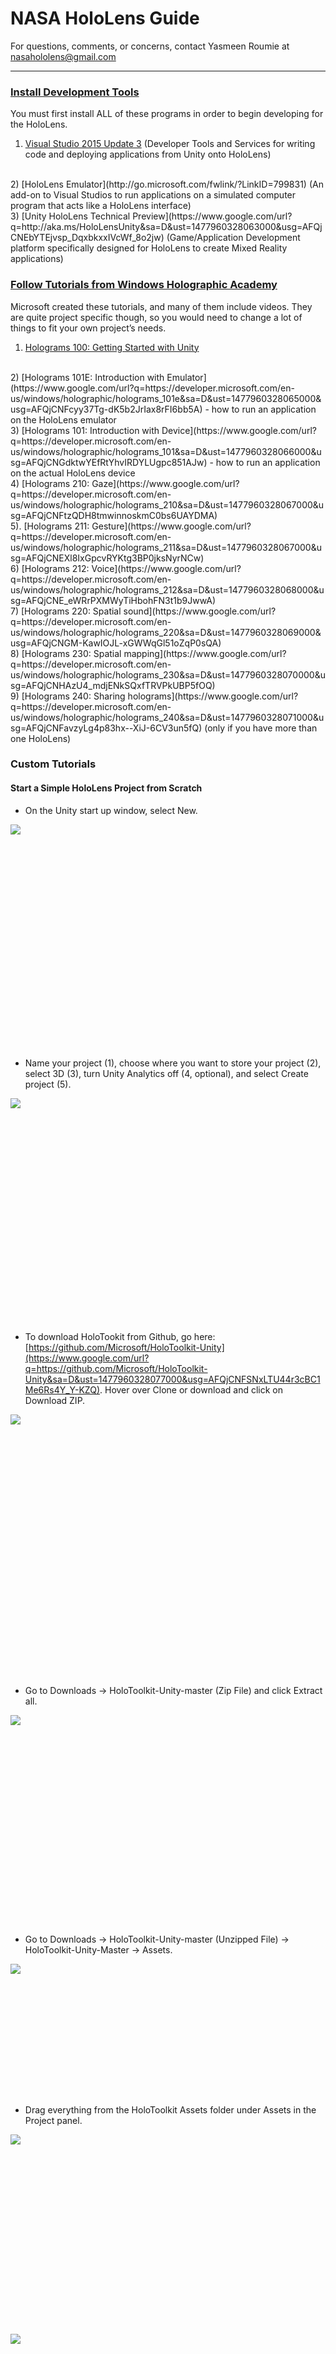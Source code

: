 # <span class="c0">NASA HoloLens Guide</span>

<span class="c11 c18">For questions, comments, or concerns, contact Yasmeen Roumie at</span> <span class="c6 c11">[nasahololens@gmail.com](mailto:nasahololens@gmail.com)</span><span class="c11 c18"> </span>
***
<span></span>

### <span class="c6">[Install Development Tools](https://www.google.com/url?q=https://developer.microsoft.com/en-us/windows/holographic/install_the_tools&sa=D&ust=1477960328060000&usg=AFQjCNGoczCPdBlamiAfHfYYKpMpE7sBHA)</span>

<span>You must first install</span> <span class="c11 c0">ALL</span> <span>of these programs in order to begin developing for the HoloLens.</span>

1)  [Visual Studio 2015 Update 3](https://www.google.com/url?q=http://dev.windows.com/downloads&sa=D&ust=1477960328062000&usg=AFQjCNF6Z61T9iL13YKBmDLfI53eGWSrFw) (Developer Tools and Services for writing code and deploying applications from Unity onto HoloLens)
<br/>
2)  [HoloLens Emulator](http://go.microsoft.com/fwlink/?LinkID=799831) (An add-on to Visual Studios to run applications on a simulated computer program that acts like a HoloLens interface)
<br>
3)  [Unity HoloLens Technical Preview](https://www.google.com/url?q=http://aka.ms/HoloLensUnity&sa=D&ust=1477960328063000&usg=AFQjCNEbYTEjvsp_DqxbkxxIVcWf_8o2jw) (Game/Application Development platform specifically designed for HoloLens to create Mixed Reality applications)

### <span class="c6">[Follow Tutorials from Windows Holographic Academy](https://www.google.com/url?q=https://developer.microsoft.com/en-us/windows/holographic/academy&sa=D&ust=1477960328064000&usg=AFQjCNFfYB6yz3B9itGh6mbpJ6ZpJ6Marw)</span>

<span>Microsoft created these tutorials, and many of them include videos. They are quite project specific though, so you would need to change a lot of things to fit your own project’s needs.</span>

1)  <span class="c6">[Holograms 100: Getting Started with Unity](https://www.google.com/url?q=https://developer.microsoft.com/en-us/windows/holographic/holograms_100&sa=D&ust=1477960328065000&usg=AFQjCNH4Bole-MG8zEi1FQmCgoNn_GGC9A)</span>
<br>
2)  <span class="c6">[Holograms 101E: Introduction with Emulator](https://www.google.com/url?q=https://developer.microsoft.com/en-us/windows/holographic/holograms_101e&sa=D&ust=1477960328065000&usg=AFQjCNFcyy37Tg-dK5b2JrIax8rFI6bb5A)</span><span> - how to run an application on the HoloLens emulator</span>
<br>
3)  <span class="c6">[Holograms 101: Introduction with Device](https://www.google.com/url?q=https://developer.microsoft.com/en-us/windows/holographic/holograms_101&sa=D&ust=1477960328066000&usg=AFQjCNGdktwYEfRtYhvIRDYLUgpc851AJw)</span><span> - how to run an application on the actual HoloLens device</span>
<br>
4)  <span class="c6">[Holograms 210: Gaze](https://www.google.com/url?q=https://developer.microsoft.com/en-us/windows/holographic/holograms_210&sa=D&ust=1477960328067000&usg=AFQjCNFtzQDH8tmwinnoskmC0bs6UAYDMA)</span>
<br>
5).  <span class="c6">[Holograms 211: Gesture](https://www.google.com/url?q=https://developer.microsoft.com/en-us/windows/holographic/holograms_211&sa=D&ust=1477960328067000&usg=AFQjCNEXl8IxGpcvRYKtg3BP0jksNyrNCw)</span>
<br>
6)  <span class="c6">[Holograms 212: Voice](https://www.google.com/url?q=https://developer.microsoft.com/en-us/windows/holographic/holograms_212&sa=D&ust=1477960328068000&usg=AFQjCNE_eWRrPXMWyTiHbohFN3t1b9JwwA)</span>
<br>
7)  <span class="c6">[Holograms 220: Spatial sound](https://www.google.com/url?q=https://developer.microsoft.com/en-us/windows/holographic/holograms_220&sa=D&ust=1477960328069000&usg=AFQjCNGM-KawIOJL-xGWWqGl51oZqP0sQA)</span>
<br>
8)  <span class="c6">[Holograms 230: Spatial mapping](https://www.google.com/url?q=https://developer.microsoft.com/en-us/windows/holographic/holograms_230&sa=D&ust=1477960328070000&usg=AFQjCNHAzU4_mdjENkSQxfTRVPkUBP5fOQ)</span>
<br>
9)  <span class="c6">[Holograms 240: Sharing holograms](https://www.google.com/url?q=https://developer.microsoft.com/en-us/windows/holographic/holograms_240&sa=D&ust=1477960328071000&usg=AFQjCNFavzyLg4p83hx--XiJ-6CV3un5fQ)</span><span> (only if you have more than one HoloLens)</span>
<br>

### <span>Custom Tutorials</span>
####  <span class="c13 c0">Start a Simple HoloLens Project from Scratch</span>

*   <span>On the Unity start up window, select</span> <span class="c0">New</span><span>.</span>

<span style="overflow: hidden; display: inline-block; margin: 0.00px 0.00px; border: 0.00px solid #000000; transform: rotate(0.00rad) translateZ(0px); -webkit-transform: rotate(0.00rad) translateZ(0px); width: 624.00px; height: 359.33px;">![](images/image14.png)</span>

*   <span>Name your project (1), choose where you want to store your project (2), select</span> <span class="c0">3D</span><span> (3), turn</span> <span class="c0">Unity Analytics</span><span> off (4, optional), and select</span> <span class="c0">Create project</span><span> (5).</span>

<span style="overflow: hidden; display: inline-block; margin: 0.00px 0.00px; border: 0.00px solid #000000; transform: rotate(0.00rad) translateZ(0px); -webkit-transform: rotate(0.00rad) translateZ(0px); width: 624.00px; height: 359.33px;">![](images/image04.png)</span>

*   <span>To download HoloTookit from Github, go here:</span> <span class="c6">[https://github.com/Microsoft/HoloToolkit-Unity](https://www.google.com/url?q=https://github.com/Microsoft/HoloToolkit-Unity&sa=D&ust=1477960328077000&usg=AFQjCNFSNxLTU44r3cBC1Me6Rs4Y_Y-KZQ)</span><span>. Hover over</span> <span class="c0">Clone or download</span><span> and click on</span> <span class="c0">Download ZIP</span><span>.</span>

<span style="overflow: hidden; display: inline-block; margin: 0.00px 0.00px; border: 0.00px solid #000000; transform: rotate(0.00rad) translateZ(0px); -webkit-transform: rotate(0.00rad) translateZ(0px); width: 624.00px; height: 418.67px;">![](images/image18.png)</span>

*   <span>Go to</span> <span class="c0">Downloads</span> <span>→</span><span class="c0"> HoloToolkit-Unity-master</span> <span>(Zip File) and click</span> <span class="c0">Extract all.</span>

<span style="overflow: hidden; display: inline-block; margin: 0.00px 0.00px; border: 0.00px solid #000000; transform: rotate(0.00rad) translateZ(0px); -webkit-transform: rotate(0.00rad) translateZ(0px); width: 624.00px; height: 335.79px;">![](images/image08.png)</span>

<span></span>

*   <span>Go to</span> <span class="c0">Downloads</span> <span>→</span> <span class="c0">HoloToolkit-Unity-master</span> <span>(Unzipped File) →</span> <span class="c0">HoloToolkit-Unity-Master</span><span> →</span> <span class="c0">Assets</span><span>.</span>

<span style="overflow: hidden; display: inline-block; margin: 0.00px 0.00px; border: 0.00px solid #000000; transform: rotate(0.00rad) translateZ(0px); -webkit-transform: rotate(0.00rad) translateZ(0px); width: 178.79px; height: 211.50px;">![](images/image03.png)</span>

*   <span>Drag</span> <span class="c11">everything</span> <span>from the HoloToolkit</span> <span class="c0">Assets</span><span> folder under</span> <span class="c0">Assets</span> <span>in the</span> <span class="c0">Project</span> <span>panel.</span>

<span style="overflow: hidden; display: inline-block; margin: 0.00px 0.00px; border: 0.00px solid #000000; transform: rotate(0.00rad) translateZ(0px); -webkit-transform: rotate(0.00rad) translateZ(0px); width: 560.00px; height: 304.58px;">![](images/image09.png)</span>

<span style="overflow: hidden; display: inline-block; margin: 0.00px 0.00px; border: 0.00px solid #000000; transform: rotate(0.00rad) translateZ(0px); -webkit-transform: rotate(0.00rad) translateZ(0px); width: 476.00px; height: 282.00px;">![](images/image10.png)</span>

*   <span>Import a 3D model by clicking on</span> <span class="c0">Assets</span><span> →</span> <span class="c0">Import New Asset...</span>

<span> </span><span style="overflow: hidden; display: inline-block; margin: 0.00px 0.00px; border: 0.00px solid #000000; transform: rotate(0.00rad) translateZ(0px); -webkit-transform: rotate(0.00rad) translateZ(0px); width: 297.00px; height: 269.83px;">![](images/image29.png)</span>

*   <span>Find the right model you want to import (Unity 5.4 only supports</span> <span class="c0">.Fbx</span><span>,</span><span class="c0"> .dae</span><span>,</span> <span class="c0">.3DS</span><span>,</span><span class="c0"> .dxf</span><span>,</span><span class="c0"> </span><span>and</span> <span class="c0">.obj</span><span> 3D files)</span>

<span style="overflow: hidden; display: inline-block; margin: 0.00px 0.00px; border: 0.00px solid #000000; transform: rotate(0.00rad) translateZ(0px); -webkit-transform: rotate(0.00rad) translateZ(0px); width: 624.00px; height: 347.54px;">![](images/image28.png)</span>

*   <span>Go to the</span> <span class="c0">Assets</span><span> folder in the</span> <span class="c0">Project</span><span> panel and locate your newly imported 3D model. Drag it into your</span> <span class="c0">Scene</span><span>.</span>

<span style="overflow: hidden; display: inline-block; margin: 0.00px 0.00px; border: 0.00px solid #000000; transform: rotate(0.00rad) translateZ(0px); -webkit-transform: rotate(0.00rad) translateZ(0px); width: 624.00px; height: 562.67px;">![](images/image25.png)</span>

*   <span>Adjust the</span> <span class="c0">Scale</span><span> of your model in the</span> <span class="c0">Inspector</span><span> panel to make it actually fit in the</span> <span class="c0">Scene</span><span> panel if it’s too big or make it large enough to be visible if it’s too small. Make the</span> <span class="c0">Position</span><span> the origin (0, 0, 0) because you will later place it inside another object.</span>

<span style="overflow: hidden; display: inline-block; margin: 0.00px 0.00px; border: 0.00px solid #000000; transform: rotate(0.00rad) translateZ(0px); -webkit-transform: rotate(0.00rad) translateZ(0px); width: 552.00px; height: 158.63px;">![](images/image06.png)</span>

*   <span>Go to</span> <span class="c0">File</span><span> →</span> <span class="c0">Save Scene As…</span><span> , create a new folder called</span> <span class="c0">Scenes</span><span> inside the</span> <span class="c0">Assets</span><span> folder of your Unity project, and save your new scene.</span>

<span style="overflow: hidden; display: inline-block; margin: 0.00px 0.00px; border: 0.00px solid #000000; transform: rotate(0.00rad) translateZ(0px); -webkit-transform: rotate(0.00rad) translateZ(0px); width: 619.00px; height: 25.00px;">![](images/image16.png)</span>

*   <span>In the</span> <span class="c0">Hierarchy</span> <span>panel, select the</span> <span class="c0">Main Camera</span><span>.</span>

<span style="overflow: hidden; display: inline-block; margin: 0.00px 0.00px; border: 0.00px solid #000000; transform: rotate(0.00rad) translateZ(0px); -webkit-transform: rotate(0.00rad) translateZ(0px); width: 399.00px; height: 109.00px;">![](images/image22.png)</span>

*   <span>In the</span> <span class="c0">Inspector</span> <span>panel, change the</span> <span class="c0">Position</span> <span>to (0, 0, 0). In the</span> <span class="c0">Clear Flags</span> <span>dropdown, choose</span> <span class="c0">Solid Color</span><span>. For</span> <span class="c0">Background</span><span>, make the color black → RGBA (0, 0, 0, 0). Change the</span> <span class="c0">Clipping Planes</span> <span>value for</span> <span class="c0">Near</span><span> from 0.3 to 0.85 to prevent the holograms from appearing too close to the user's’ eyes.</span>

<span style="overflow: hidden; display: inline-block; margin: 0.00px 0.00px; border: 0.00px solid #000000; transform: rotate(0.00rad) translateZ(0px); -webkit-transform: rotate(0.00rad) translateZ(0px); width: 498.50px; height: 473.17px;">![](images/image20.png)</span>

*   <span>Back in the</span> <span class="c0">Hierarchy</span> <span>panel, hover over</span> <span class="c0">Create</span><span> and click</span> <span class="c0">Create Empty</span><span>.</span>

<span style="overflow: hidden; display: inline-block; margin: 0.00px 0.00px; border: 0.00px solid #000000; transform: rotate(0.00rad) translateZ(0px); -webkit-transform: rotate(0.00rad) translateZ(0px); width: 445.50px; height: 366.43px;">![](images/image00.png)</span>

*   <span>Drag your 3D model directly under</span> <span class="c0">GameObject</span> <span>so that it is nested.</span>

<span style="overflow: hidden; display: inline-block; margin: 0.00px 0.00px; border: 0.00px solid #000000; transform: rotate(0.00rad) translateZ(0px); -webkit-transform: rotate(0.00rad) translateZ(0px); width: 514.48px; height: 282.37px;">![](images/image23.png)</span>

*   <span>Select</span> <span class="c0">GameObject</span><span> in the</span> <span class="c0">Hierarchy</span> <span>panel. In the</span> <span class="c0">Inspector</span> <span>panel, increase the</span> <span class="c0">Z Position</span><span> until your model is placed how you want it in front of the camera. To see a preview of what it will look like you can either select</span> <span class="c0">Main Camera</span><span> in the</span> <span class="c0">Hierarchy</span><span> and view the</span> <span class="c0">Camera Preview</span> <span>in the</span> <span class="c0">Scene</span><span> tab or just go to the</span> <span class="c0">Game</span><span> tab.</span>

<span style="overflow: hidden; display: inline-block; margin: 0.00px 0.00px; border: 0.00px solid #000000; transform: rotate(0.00rad) translateZ(0px); -webkit-transform: rotate(0.00rad) translateZ(0px); width: 624.00px; height: 150.67px;">![](images/image21.png)</span><span style="overflow: hidden; display: inline-block; margin: 0.00px 0.00px; border: 0.00px solid #000000; transform: rotate(0.00rad) translateZ(0px); -webkit-transform: rotate(0.00rad) translateZ(0px); width: 577.00px; height: 420.00px;">![](images/image02.png)</span><span style="overflow: hidden; display: inline-block; margin: 0.00px 0.00px; border: 0.00px solid #000000; transform: rotate(0.00rad) translateZ(0px); -webkit-transform: rotate(0.00rad) translateZ(0px); width: 573.00px; height: 427.00px;">![](images/image11.png)</span>

<span></span>

*   <span>Go to</span> <span class="c0">Edit</span><span> →</span> <span class="c0">Project Settings</span><span> →</span> <span class="c0">Quality</span><span>. In the</span> <span class="c0">Inspector</span><span> panel, click on the down arrow next to</span> <span class="c0">Default</span><span> and under the green Windows logo and select</span> <span class="c0">Fastest</span><span>.</span>

<span style="overflow: hidden; display: inline-block; margin: 0.00px 0.00px; border: 0.00px solid #000000; transform: rotate(0.00rad) translateZ(0px); -webkit-transform: rotate(0.00rad) translateZ(0px); width: 402.00px; height: 519.00px;">![](images/image07.png)</span><span style="overflow: hidden; display: inline-block; margin: 0.00px 0.00px; border: 0.00px solid #000000; transform: rotate(0.00rad) translateZ(0px); -webkit-transform: rotate(0.00rad) translateZ(0px); width: 412.50px; height: 316.69px;">![](images/image31.png)</span>

*   <span>Go to</span> <span class="c0">File</span> <span>→</span> <span class="c0">Build Settings</span><span>. Click</span> <span class="c0">Add Open Scenes</span><span> (1) and under</span> <span class="c0">Platform</span><span> on the left, select</span> <span class="c0">Windows Store</span><span>. For</span> <span class="c0">SDK</span><span>, choose</span> <span class="c0">Universal 10</span><span> (2) and for</span> <span class="c0">UWP Build Type</span><span> choose</span> <span class="c0">D3D</span> <span>(3). Under</span> <span class="c0">Debugging</span><span>, check off</span> <span class="c0">Unity C# Projects</span><span> (4). Click</span> <span class="c0">Player Settings</span> <span>(5).</span>

<span style="overflow: hidden; display: inline-block; margin: 0.00px 0.00px; border: 0.00px solid #000000; transform: rotate(0.00rad) translateZ(0px); -webkit-transform: rotate(0.00rad) translateZ(0px); width: 143.00px; height: 178.45px;">![](images/image27.png)</span><span style="overflow: hidden; display: inline-block; margin: 0.00px 0.00px; border: 0.00px solid #000000; transform: rotate(0.00rad) translateZ(0px); -webkit-transform: rotate(0.00rad) translateZ(0px); width: 382.00px; height: 368.49px;">![](images/image12.png)</span>

*   <span>In the</span> <span class="c0">Inspector</span><span> panel, make sure you’re in</span> <span class="c0">Settings for</span><span> </span><span class="c0">Windows Store</span> <span>tab. Expand</span> <span class="c0">Other Settings</span><span> and check off</span> <span class="c0">Virtual Reality Supported</span><span>. Add</span> <span class="c0">Windows Holographic</span><span> under</span> <span class="c0">Virtual Reality SDKs</span><span> if it’s not already there by clicking the “+” and selecting it.</span>

<span style="overflow: hidden; display: inline-block; margin: 0.00px 0.00px; border: 0.00px solid #000000; transform: rotate(0.00rad) translateZ(0px); -webkit-transform: rotate(0.00rad) translateZ(0px); width: 370.00px; height: 664.00px;">![](images/image24.png)</span><span style="overflow: hidden; display: inline-block; margin: 0.00px 0.00px; border: 0.00px solid #000000; transform: rotate(0.00rad) translateZ(0px); -webkit-transform: rotate(0.00rad) translateZ(0px); width: 307.00px; height: 81.28px;">![](images/image19.png)</span>

*   <span>Go back to the</span> <span class="c0">Build Settings</span> <span>window and click</span> <span class="c0">Build</span><span>.</span>
*   <span>Click on</span> <span class="c0">New Folder</span> <span>(1) and rename your folder (2) to something that will help you keep track of build versions--for example, Build01, Build02...Build99\. Click</span> <span class="c0">Select Folder</span><span> (3).</span>

<span style="overflow: hidden; display: inline-block; margin: 0.00px 0.00px; border: 0.00px solid #000000; transform: rotate(0.00rad) translateZ(0px); -webkit-transform: rotate(0.00rad) translateZ(0px); width: 561.00px; height: 313.19px;">![](images/image01.png)</span>

*   <span>Once the build is done, a file explorer window will pop up. Go to your build folder (e.g. Build01), then to the project folder inside that (e.g. Tutorial1), and double click on the AppX Manifest Source File named</span> <span class="c0">Package</span><span> to open it in Visual Studio.</span>

<span style="overflow: hidden; display: inline-block; margin: 0.00px 0.00px; border: 0.00px solid #000000; transform: rotate(0.00rad) translateZ(0px); -webkit-transform: rotate(0.00rad) translateZ(0px); width: 624.00px; height: 220.00px;">![](images/image13.png)</span>

*   <span>On</span><span class="c0"> </span><span>line 11 where it says</span> <span class="c0">TargetDeviceFamily</span><span>,</span><span class="c0"> </span><span>change</span> <span class="c0">Name=“Windows.Universal”</span><span> to</span> <span class="c0">Name=“Windows.Holographic”</span><span> and save the file (</span><span class="c0">Ctrl</span><span> +</span> <span class="c0">S</span><span>)</span>

<span style="overflow: hidden; display: inline-block; margin: 0.00px 0.00px; border: 0.00px solid #000000; transform: rotate(0.00rad) translateZ(0px); -webkit-transform: rotate(0.00rad) translateZ(0px); width: 624.00px; height: 40.00px;">![](images/image26.png)</span>

*   <span>Return to your build folder (e.g. Build01). Double click on the new</span> <span class="c0 c11">Microsoft Visual Studio Solution</span><span> file which is named after your project (e.g. Tutorial1).</span>

<span style="overflow: hidden; display: inline-block; margin: 0.00px 0.00px; border: 0.00px solid #000000; transform: rotate(0.00rad) translateZ(0px); -webkit-transform: rotate(0.00rad) translateZ(0px); width: 559.00px; height: 341.11px;">![](images/image05.png)</span>

*   <span>Visual Studio should open up again. Under the menu bar, there are three dropdown menus. In order, select</span> <span class="c0">Release</span><span>,</span> <span class="c0">x86</span><span>, and</span> <span class="c0">HoloLens Emulator</span> <span>OR</span> <span class="c0">Device</span><span>. Click where you just selected</span> <span class="c0">HoloLens Emulator</span><span> to run it on the emulator. If you chose</span> <span class="c0">Device</span><span>, you need to make sure your HoloLens is plugged into your computer via USB and the device itself must be turned on.</span>

<span style="overflow: hidden; display: inline-block; margin: 0.00px 0.00px; border: 0.00px solid #000000; transform: rotate(0.00rad) translateZ(0px); -webkit-transform: rotate(0.00rad) translateZ(0px); width: 624.00px; height: 70.67px;">![](images/image30.png)</span>

*   <span>It may take a bit of time to load up, but when your app is successfully deployed, an orange bar will appear at the bottom of the Visual Studios window.</span>
*   <span>In the</span> <span class="c0">Project</span><span> panel, go to</span> <span class="c0">Assets</span><span> →</span> <span class="c0">HoloToolkit</span><span> →</span> <span class="c0">Input</span><span> →</span> <span class="c0">Prefabs</span><span> and drag</span> <span class="c0">Cursor</span><span> into the</span> <span class="c0">Hierarchy</span><span> panel.</span>

<span style="overflow: hidden; display: inline-block; margin: 0.00px 0.00px; border: 0.00px solid #000000; transform: rotate(0.00rad) translateZ(0px); -webkit-transform: rotate(0.00rad) translateZ(0px); width: 624.00px; height: 306.67px;">![](images/image17.png)</span>

*   <span>In the</span> <span class="c0">Hierarchy</span><span>, select your</span> <span class="c0">GameObject</span><span>. In the</span> <span class="c0">Inspector</span> <span>panel, click</span> <span class="c0">Add Component</span><span>, type in</span> <span class="c0">Gaze Manager</span><span>, and select the first option. Do the same thing, but type in</span> <span class="c0">Gesture Manager</span> <span>this time.</span>

<span style="overflow: hidden; display: inline-block; margin: 0.00px 0.00px; border: 0.00px solid #000000; transform: rotate(0.00rad) translateZ(0px); -webkit-transform: rotate(0.00rad) translateZ(0px); width: 544.00px; height: 364.00px;">![](images/image15.png)</span>

<span></span>

<span></span>

####  <span class="c13 c0">Opening Projects</span>

*   <span>Hover over</span> <span class="c0">File</span><span> and select</span> <span class="c0">Open Scene</span>

*   <span>Find the file you are looking for and click to open it</span>
*   <span>(Hint: if you are trying to open Holograms 210, click on</span> <span class="c0">Holograms 210</span><span>,</span> <span class="c0">Starting</span><span>, and then</span> <span class="c0">Model Explorer</span><span> to open the file)</span>
*   <span>(Hint: if you are trying to open Holograms 211, click on</span><span class="c0"> Holograms 211</span><span>, click on</span> <span class="c0">Holograms 211</span><span>,</span> <span class="c0">Starting</span><span>,</span> <span class="c0">Model Explorer</span><span>,</span> <span class="c0">Assets</span><span>,</span> <span class="c0">Scenes</span><span>, and then</span> <span class="c0">Model Explorer</span><span> to open the file)</span>
*   <span>(Hint: Always look for the unity extension when opening a file)</span>

<span></span>

####  <span class="c13 c0">Importing 3D Models</span>

*   <span>Hover over</span> <span class="c0">Assets</span><span> in the upper left hand corner</span>
*   <span>Click</span> <span class="c0">import new asset</span>
*   <span>Find the right model you want to import (Unity 5.4 only supports</span> <span class="c0">.Fbx, .dae, .3DS, .dxf, and .obj</span><span> 3D files)</span>

####  <span class="c0 c13">Rotation in Multiple Axes (X, Y, & Z)</span>

*   <span>Open up the</span><span class="c0"> GestureManager</span><span> script by double clicking on it</span>
*   <span>For Y-Axis: In line 35 of the code you want to add</span> <span class="c0">GestureSettings.NavigationY</span>
*   <span>For Z-Axis: In line 35 of the code you want to add</span> <span class="c0">GestureSettings.NavigationZ</span>
*   <span>Save that by pressing</span> <span class="c0">Ctrl S</span>
*   <span>Open up the</span> <span class="c0">GestureAction</span><span> script by double clicking on it</span>
*   <span>In lines 15-17, Add the following:</span>
*   <span class="c0">private float rotationFactorX</span> <span>(Line 15);</span><span class="c0"> </span>
*   <span class="c0">private float rotationFactorY;</span> <span>(Line 16)</span>
*   <span class="c0">private float rotationFactorZ</span><span> (Line 17);</span>
*   <span>Comment out:</span><span class="c0"> rotationFactor = GestureManager.Instance.NavigationPosition.x * RotationSensitivity;</span> <span>(Line 35)</span>
*   <span>Add these to Lines 36-37:</span>
*   <span class="c0">rotationFactorX = GestureManager.Instance.NavigationPosition.x * RotationSensitivity;</span><span> (Line 36)</span>
*   <span class="c0">rotationFactorY = GestureManager.Instance.NavigationPosition.y * RotationSensitivity;</span><span> (Line 37)</span>
*   <span>Comment out what Line 42 has for code and replace it with:</span>
*   <span class="c0">transform.Rotate(new Vector3(rotationFactorX, -1 * rotationFactorY, 0), Space.World);</span>
*   <span>Hint: Most of the time with the HoloLens, the correct transform.Rotate code would be</span> <span class="c0">transform.Rotate(new Vector3(rotationFactorY, rotationFactorX, 0), Space.World);</span><span> because of the HoloLens coordinate system</span>
*   <span>Save with</span> <span class="c0">Ctrl</span> <span>+</span> <span class="c0">S</span>
*   <span>Build and Deploy</span>

<span class="c13 c0"></span>

* * *

<span></span>

### <span>Helpful Hints</span>

1)  <span class="c0">Always make sure that Virtual Reality Supported is checked</span>

*   <span>To check if it is go to</span><span class="c0"> Edit</span><span>,</span> <span class="c0">Project Settings</span><span>,</span><span class="c0"> Player</span><span>, then click on the</span> <span class="c0">Windows Store icon</span><span> and check</span> <span class="c0">Virtual Reality Supported</span><span> (</span><span class="c0">Windows Holographic</span><span> should pop up if this is checked)</span>

2)  <span class="c0">C# code to do different functions can be found on the</span> <span class="c0 c14">[Unity](https://www.google.com/url?q=https://docs.unity3d.com/Manual/index.html&sa=D&ust=1477960328152000&usg=AFQjCNHR9tTQVfrpJ0FQ-oajDYFlWrIjuQ)</span><span class="c0"> website</span>
3)  <span class="c0">Decreasing the amount of polygons on a 3D model</span>

*   <span>Not an easy task but some polygons can be negated by going to</span><span class="c0"> Edit</span><span>,</span> <span class="c0">Project Settings</span><span>,</span> <span class="c0">Quality</span><span>, then on the</span> <span class="c0">Default</span><span> row under the</span> <span class="c0">Windows Store icon</span><span>, select the arrow and click on</span> <span class="c0">Fastest</span>
*   <span>You can export the file in a format such as .stl, then re-import to a compatible unity file.</span>

*   <span>This can be done by playing around with the functions that AutoCAD, Autodesk Inventor, Blender, and Creo have available.</span>

### <span>Diagrams</span>

1)  <span>Coming soon…</span>

<span></span>
